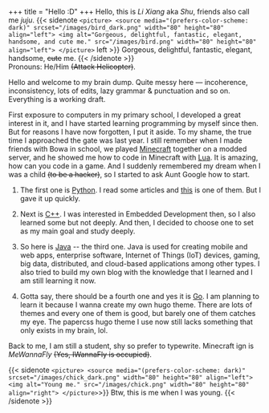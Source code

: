 +++
title = "Hello :D"
+++
Hello, this is *Li Xiang* aka *Shu*, friends also call me *juju*.
{{< sidenote `
<picture>
  <source media="(prefers-color-scheme: dark)" srcset="/images/bird_dark.png" width="80" height="80" align="left">
  <img alt="Gorgeous, delightful, fantastic, elegant, handsome, and cute me." src="/images/bird.png" width="80" height="80" align="left">
</picture>
` left >}}
Gorgeous, delightful, fantastic, elegant, handsome, ~~cute~~ me.
{{< /sidenote >}}  
Pronouns: He/Him ~~(Attack Helicopter)~~.

Hello and welcome to my brain dump. Quite messy here — incoherence, inconsistency, lots of edits, lazy grammar & punctuation and so on. Everything is a working draft.

First exposure to computers in my primary school, I developed a great interest in it, and I have started learning programming by myself since then. But for reasons I have now forgotten, I put it aside. To my shame, the true time I approached the gate was last year. I still remember when I made friends with Bowa in school, we played [Minecraft](https://www.minecraft.net "Sandbox Survival, Adventure
Single-player + Multiplayer") together on a modded server, and he showed me how to code in Minecraft with [Lua](https://www.lua.org). It is amazing, how can you code in a game. And I suddenly remembered my dream when I was a child ~~(to be a hacker)~~, so I started
to ask Aunt Google how to start. 

1. The first one is [Python](https://www.python.org "Python is a programming language that lets you work quickly
and integrate systems more effectively."). I read some articles and [this](https://www.geeksforgeeks.org/reasons-why-you-should-learn-python "12 Reasons Why You Should Learn Python") is one of them. But I gave it up quickly.

2. Next is [C++](https://isocpp.org). I was interested in Embedded Development then, so I also learned some but not deeply. And then, I decided to choose one to set as my main goal and study deeply.

3. So here is [Java](https://www.java.com) -- the third one. Java is used for creating mobile and web apps, enterprise software, Internet of Things (IoT) devices, gaming, big data, distributed, and cloud-based applications among other types. I also tried to build my own blog with the knowledge that I learned and I am still learning it now.

4. Gotta say, there should be a fourth one and yes it is [Go](https://go.dev "Build simple, secure, scalable systems with Go"). I am planning to learn it because I wanna create my own hugo theme. There are lots of themes and every one of them is good, but barely one of them catches my eye. The papercss hugo theme I use now still lacks something that only exists in my brain, lol.

Back to me, I am still a student, shy so prefer to typewrite. Minecraft ign is *MeWannaFly* ~~(Yes, IWannaFly is occupied)~~.

{{< sidenote `
<picture>
  <source media="(prefers-color-scheme: dark)" srcset="/images/chick_dark.png" width="80" height="80" align="left">
  <img alt="Young me." src="/images/chick.png" width="80" height="80" align="right">
</picture>
`>}}
Btw, this is me when I was young.
{{< /sidenote >}}
